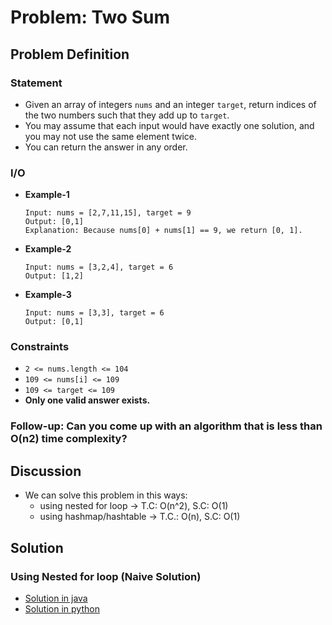 # Problem: Two Sum

## Problem Definition
### Statement
- Given an array of integers `nums` and an integer `target`, return indices of the two numbers such that they add up to `target`.
- You may assume that each input would have exactly one solution, and you may not use the same element twice.
- You can return the answer in any order.

### I/O
- **Example-1**
    ```
    Input: nums = [2,7,11,15], target = 9
    Output: [0,1]
    Explanation: Because nums[0] + nums[1] == 9, we return [0, 1].
    ```
- **Example-2**
    ```
    Input: nums = [3,2,4], target = 6
    Output: [1,2]
    ```
- **Example-3**
    ```
    Input: nums = [3,3], target = 6
    Output: [0,1]
    ```

### Constraints
- `2 <= nums.length <= 104`
- `109 <= nums[i] <= 109`
- `109 <= target <= 109`
- **Only one valid answer exists.**

### Follow-up: Can you come up with an algorithm that is less than O(n2) time complexity?


## Discussion
- We can solve this problem in this ways:
  - using nested for loop -> T.C: O(n^2), S.C: O(1)
  - using hashmap/hashtable -> T.C.: O(n), S.C: O(1)


## Solution
### Using Nested for loop (Naive Solution)
- [Solution in java](../P1_Two_Sum/java/data_structure/array/P1_Two_Sum/java/NaiveSolution.java)
- [Solution in python](../P1_Two_Sum/python/NaiveSolution.py)